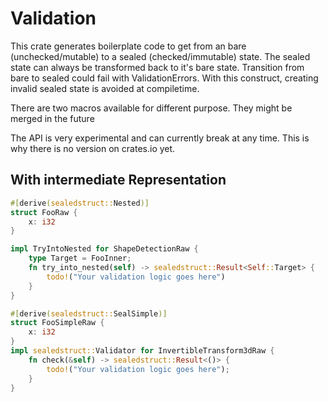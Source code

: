 # Validation

This crate generates boilerplate code to get from an bare (unchecked/mutable) to a sealed (checked/immutable) state.
The sealed state can always be transformed back to it's bare state. Transition from bare to sealed could fail with ValidationErrors.
With this construct, creating invalid sealed state is avoided at compiletime.

There are two macros available for different purpose. They might be merged in the future


The API is very experimental and can currently break at any time. This is why there is no version on crates.io yet.


## With intermediate Representation
```rust
#[derive(sealedstruct::Nested)]
struct FooRaw {
    x: i32
}

impl TryIntoNested for ShapeDetectionRaw {
    type Target = FooInner;
    fn try_into_nested(self) -> sealedstruct::Result<Self::Target> {
        todo!("Your validation logic goes here")    
    }
}

#[derive(sealedstruct::SealSimple)]
struct FooSimpleRaw {
    x: i32
}
impl sealedstruct::Validator for InvertibleTransform3dRaw {
    fn check(&self) -> sealedstruct::Result<()> {
        todo!("Your validation logic goes here");
    }
}
```
